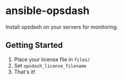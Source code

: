 # ansible-opsdash

Install opsdash on your servers for monitoring.

## Getting Started

1. Place your license file in `files/`
2. Set `opsdash_license_filename`
3. That's it!
